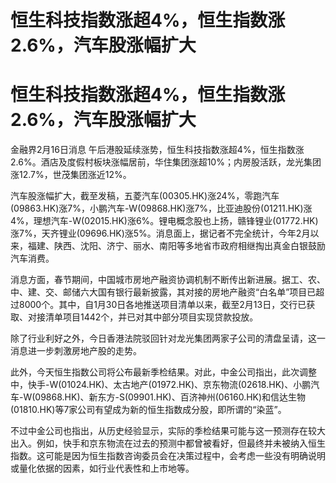# 恒生科技指数涨超4%，恒生指数涨2.6%，汽车股涨幅扩大

# 恒生科技指数涨超4%，恒生指数涨2.6%，汽车股涨幅扩大

金融界2月16日消息
午后港股延续涨势，恒生科技指数涨超4%，恒生指数涨2.6%。酒店及度假村板块涨幅居前，华住集团涨超10%；内房股活跃，龙光集团涨12.7%，世茂集团涨近12%。

汽车股涨幅扩大，截至发稿，五菱汽车(00305.HK)涨24%，零跑汽车(09863.HK)涨7%，小鹏汽车-W(09868.HK)涨7%，比亚迪股份(01211.HK)涨4%，理想汽车-W(02015.HK)涨6%。锂电概念股也上扬，赣锋锂业(01772.HK)涨7%，天齐锂业(09696.HK)涨5%。消息面上，据记者不完全统计，今年2月以来，福建、陕西、沈阳、济宁、丽水、南阳等多地省市政府相继掏出真金白银鼓励汽车消费。

消息方面，春节期间，中国城市房地产融资协调机制不断传出新进展。据工、农、中、建、交、邮储六大国有银行最新披露，其对接的房地产融资“白名单”项目已超过8000个。其中，自1月30日各地推送项目清单以来，截至2月13日，交行已获取、对接清单项目1442个，并已对其中部分项目实现贷款投放。

除了行业利好之外，今日香港法院驳回针对龙光集团两家子公司的清盘呈请，这一消息进一步刺激房地产股的走势。

此外，今天恒生指数公司将公布最新季检结果。对此，中金公司指出，此次调整中，快手-W(01024.HK)、太古地产(01972.HK)、京东物流(02618.HK)、小鹏汽车-W(09868.HK)、新东方-S(09901.HK)、百济神州(06160.HK)和信达生物(01810.HK)等7家公司有望成为新的恒生指数成分股，即所谓的“染蓝”。

不过中金公司也指出，从历史经验显示，实际的季检结果可能与这一预测存在较大出入。例如，快手和京东物流在过去的预测中都曾被看好，但最终并未被纳入恒生指数。这可能是因为恒生指数咨询委员会在决策过程中，会考虑一些没有明确说明或量化依据的因素，如行业代表性和上市地等。

